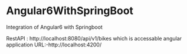# Angular6WithSpringBoot
Integration of Angular6 with Springboot

RestAPI : http://localhost:8080/api/v1/bikes   which is accessable
angular application URL:-http://localhost:4200/
